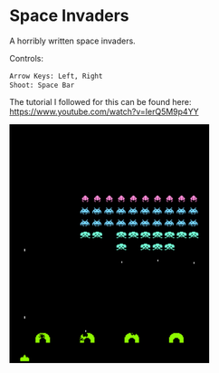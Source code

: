 # Space Invaders
A horribly written space invaders.

Controls: 

    Arrow Keys: Left, Right
    Shoot: Space Bar

The tutorial I followed for this can be found here:
https://www.youtube.com/watch?v=IerQ5M9p4YY

<img src="https://raw.githubusercontent.com/Digicrest/games/master/space-invaders/_sample.png" width="70%" />

